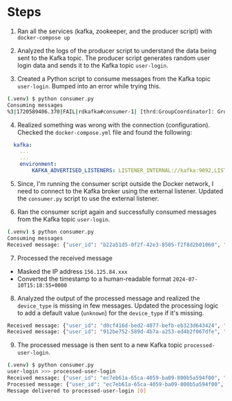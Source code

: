 # Steps

1. Ran all the services (kafka, zookeeper, and the producer script) with `docker-compose up`

2. Analyzed the logs of the producer script to understand the data being sent to the Kafka topic. The producer script generates random user login data and sends it to the Kafka topic `user-login`.

3. Created a Python script to consume messages from the Kafka topic `user-login`. Bumped into an error while trying this.

```bash
(.venv) $ python consumer.py
Consuming messages
%3|1720589406.370|FAIL|rdkafka#consumer-1| [thrd:GroupCoordinator]: GroupCoordinator: kafka:9092: Failed to resolve 'kafka:9092': nodename nor servname provided, or not known (after 14ms in state CONNECT)
```

4. Realized something was wrong with the connection (configuration). Checked the `docker-compose.yml` file and found the following:

```yml
  kafka:
    ...
    ...
    environment:
        KAFKA_ADVERTISED_LISTENERS: LISTENER_INTERNAL://kafka:9092,LISTENER_EXTERNAL://localhost:29092
```

5. Since, I'm running the consumer script outside the Docker network, I need to connect to the Kafka broker using the external listener. Updated the `consumer.py` script to use the external listener.

6. Ran the consumer script again and successfully consumed messages from the Kafka topic `user-login`.

```bash
(.venv) $ python consumer.py
Consuming messages
Received message: {"user_id": "b22a51d5-0f2f-42e3-8505-f2f8d2b01060", "app_version": "2.3.0", "ip": "25.67.253.124", "locale": "WA", "device_id": "37e8136e-b36d-4717-aa68-dbfcaef4d499", "timestamp": 1720589697, "device_type": "iOS"}
```

7. Processed the received message

- Masked the IP address `156.125.84.xxx`
- Converted the timestamp to a human-readable format `2024-07-10T15:18:55+0000`

8. Analyzed the output of the processed message and realized the `device_type` is missing in few messages. Updated the processing logic to add a default value (`unknown`) for the `device_type` if it's missing.

```bash
Received message: {"user_id": "d0cf416d-bed2-4077-befb-eb323d643424", "app_version": "2.3.0", "ip": "42.119.222.168", "locale": "WV", "device_id": "1b717fee-50da-44f4-a143-610b2af38048", "timestamp": 1720614565, "device_type": "android"}
Received message: {"user_id": "912be752-589d-4b7a-a253-ed4b2f067dfe", "app_version": "2.3.0", "ip": "118.254.247.117", "locale": "IN", "device_id": "41662b55-b365-4322-8d43-8177e73781d4", "timestamp": 1720614565}
```

9. The processed message is then sent to a new Kafka topic `processed-user-login`.

```bash
(.venv) $ python consumer.py
user-login >>> processed-user-login
Received message: {"user_id": "ec7eb61a-65ca-4059-ba09-800b5a594f00", "app_version": "2.3.0", "ip": "156.125.84.252", "locale": "AR", "device_id": "e16dfeae-077e-4af1-bc85-68d4de452ef1", "timestamp": 1720624735, "device_type": "android"}
Processed message: {"user_id": "ec7eb61a-65ca-4059-ba09-800b5a594f00", "app_version": "2.3.0", "ip": "156.125.84.xxx", "locale": "AR", "device_id": "e16dfeae-077e-4af1-bc85-68d4de452ef1", "timestamp": "2024-07-10T15:18:55+0000", "device_type": "android"}
Message delivered to processed-user-login [0]
```
